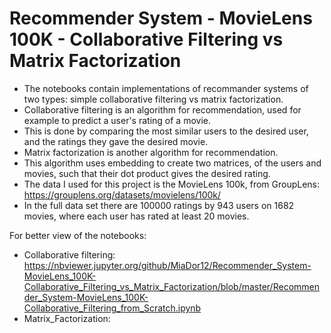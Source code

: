 # Recommender System - MovieLens 100K - Collaborative Filtering vs Matrix Factorization
* The notebooks contain implementations of recommander systems of two types: simple collaborative filtering vs matrix factorization.
* Collaborative filtering is an algorithm for recommendation, used for example to predict a user's rating of a movie.
* This is done by comparing the most similar users to the desired user, and the ratings they gave the desired movie.
* Matrix factorization is another algorithm for recommendation. 
* This algorithm uses embedding to create two matrices, of the users and movies, such that their dot product gives the desired rating. 
* The data I used for this project is the MovieLens 100k, from GroupLens: https://grouplens.org/datasets/movielens/100k/
* In the full data set there are 100000 ratings by 943 users on 1682 movies, where each user has rated at least 20 movies.

For better view of the notebooks:
* Collaborative filtering: https://nbviewer.jupyter.org/github/MiaDor12/Recommender_System-MovieLens_100K-Collaborative_Filtering_vs_Matrix_Factorization/blob/master/Recommender_System-MovieLens_100K-Collaborative_Filtering_from_Scratch.ipynb
* Matrix_Factorization:
